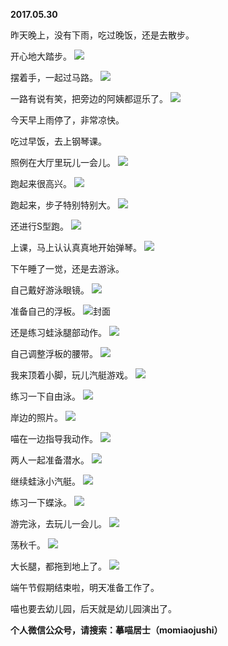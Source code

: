
          
**2017.05.30**

昨天晚上，没有下雨，吃过晚饭，还是去散步。

开心地大踏步。
![](http://imglf2.nosdn.127.net/img/Znc0aTZHK2EwdGZjS1pHd05tZ3UvbXpGKzVtTHdmY0JlR2xuY3VabGtkQT0.jpg)


摆着手，一起过马路。
![](http://imglf1.nosdn.127.net/img/VXZ0d2VxcFM1QVVvR084MDRONGhsdXovOGxNdytTVi8vb3c1SFBXQ2tnZz0.jpg)


一路有说有笑，把旁边的阿姨都逗乐了。
![](http://imglf2.nosdn.127.net/img/VU5QY1JDQTlmUU94cWJCMjRMNCtSV0VkYlAxSHBXdVo4ZXplUndHRHFVRT0.jpg)


今天早上雨停了，非常凉快。

吃过早饭，去上钢琴课。

照例在大厅里玩儿一会儿。
![](http://imglf2.nosdn.127.net/img/NmRLVjBpRjNOMHg5azdTMXFjaExTQU1rVnlUblEydnlxYmZURUpvMEgwbz0.jpg)


跑起来很高兴。
![](http://imglf0.nosdn.127.net/img/Q0M4REhTM0h6dittQ0N4QVBEV3hMVlp6cExmU2U4N1JxRmFKb3g2YVh3Zz0.jpg)


跑起来，步子特别特别大。
![](http://imglf1.nosdn.127.net/img/cEFrOTVCTnBVOUt4YWgyQkM0Z3ZVTFB6Vi84V1o4QmN4WlVsNzZZZnYvdz0.jpg)


还进行S型跑。
![](http://imglf0.nosdn.127.net/img/dHlWajZ6YTdPcVo1Rkk4MGdwb2NQdVNCc1h2Si9VclhXbTI3YzFSeE9SMD0.jpg)


上课，马上认认真真地开始弹琴。
![](http://imglf.nosdn.127.net/img/aXdHeW1NcjVqWERWRFRPb2k1US9nR1RxR1FjSDhwVy9KQjZSakROaTZMUT0.jpg)


下午睡了一觉，还是去游泳。

自己戴好游泳眼镜。
![](http://imglf.nosdn.127.net/img/dnh6eWtXV2ozaTlXV3VIZXZDaTNQTGszQ0FkeDJ4dW1vWlNhWjY1YUJyWT0.jpg)


准备自己的浮板。
![](http://imglf2.nosdn.127.net/img/dFJMZThsc25qY2RmUThvU1J3RzZPeDEwcUtOdUQrNWVqaFgxZEZBNkY3az0.jpg)封面


还是练习蛙泳腿部动作。
![](http://imglf1.nosdn.127.net/img/QUFVNWViSTVSWm1KbmdWMVlrcFFKdjRoUUlNdzlYN2NDUC9nc3VvYUFLTT0.jpg)


自己调整浮板的腰带。
![](http://imglf2.nosdn.127.net/img/M0dYdlJJbFQyN2NZQTVaUWx0Qk0vckRmRDh1S1BGU2xNOVVIVDR3TTRFcz0.jpg)


我来顶着小脚，玩儿汽艇游戏。
![](http://imglf2.nosdn.127.net/img/dmVxQ001bU9MNWd5QkVxVFdxRFhpcFluYWFrUk0vbisydmRINFB0dE5uTT0.jpg)


练习一下自由泳。
![](http://imglf.nosdn.127.net/img/ZVMvTFlyTlZ3OXJpZjl0dldXQ1NxV0tCRUxMRGFpNHpYNjFvRFJaWTNQRT0.jpg)


岸边的照片。
![](http://imglf2.nosdn.127.net/img/dVR1azJtQTVkQlgveEJNRGQ3Z3hobEtEdVB1S0hZWUNLMjUzY1pqUzd5OD0.jpg)


喵在一边指导我动作。
![](http://imglf.nosdn.127.net/img/ZFREK3cxNFptcU9xQXV2TmNyOFhwNHVjbFlta2JNTU1yUkcyc2UxdkwyMD0.jpg)


两人一起准备潜水。
![](http://imglf1.nosdn.127.net/img/MW9NUStHa2tsQnYvMVZIdTBlMkNraFpYc04rWXF6ejV3UjNnNXMvTk56QT0.jpg)


继续蛙泳小汽艇。
![](http://imglf1.nosdn.127.net/img/NHJWaDh3RVlRNy8vRGZka1M0dm5OazR4OE1xUFdRRDZjVEJvMW8yQjFOcz0.jpg)


练习一下蝶泳。
![](http://imglf.nosdn.127.net/img/NWlIWWZpQnRXNkR2NnFsbW1keTNERWtIYmtFTmhqUFYxcGprRUdrQmY5MD0.jpg)


游完泳，去玩儿一会儿。
![](http://imglf1.nosdn.127.net/img/OVc4RFZlaFpFc0hyRGM5N29BVndZcndoYzFEWThTbW1wMHdvZzNWUWNjWT0.jpg)


荡秋千。
![](http://imglf1.nosdn.127.net/img/VXdKMEdjL0txKzZiOGVLT3FuUmJJOTZvVTY4dkZwNzdEU2JINStranJPTT0.jpg)


大长腿，都拖到地上了。
![](http://imglf0.nosdn.127.net/img/SGJWS0hUdVdNQXlGSnJIV1BiOThMdXNudldoUjQ0NXlabUN2dCtKLzhUdz0.jpg)


端午节假期结束啦，明天准备工作了。

喵也要去幼儿园，后天就是幼儿园演出了。


**个人微信公众号，请搜索：摹喵居士（momiaojushi）**

        